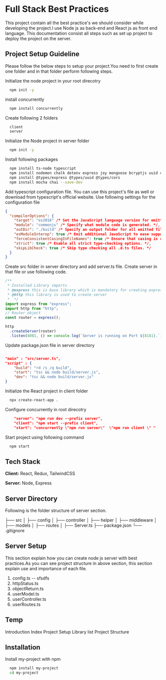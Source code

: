 # Full Stack Best Practices

This project contain all the best practice's we should consider while developing the project.I use Node js as back-end and React js as front end language. This documentation consist all steps such as set up project to deploy the project on the server.

## Project Setup Guideline

Please follow the below steps to setup your project.You need to first create one folder and in that folder perform following steps.

Initialize the node project in your root direcotry

```bash
  npm init -y
```

install concurrently

```bash
  npm install concurrently
```

Create following 2 folders

```bash
  client
  server
```

Initialize the Node project in server folder

```bash
  npm init -y
```

Install following packages

```bash
  npm install ts-node typescript
  npm install nodemon chalk dotenv express joy mongoose bcryptjs uuid cors express-validator jsonwebtoken
  npm install @types/express @types/uuid @types/cors
  npm install mocha chai --save-dev
```

Add typescript configuration file. You can use this project's file as well or download from typescript's official website. Use following settings for the configuration file

```json
{
  "compilerOptions": {
    "target": "es2016" /* Set the JavaScript language version for emitted JavaScript and include compatible library declarations. */,
    "module": "commonjs" /* Specify what module code is generated. */,
    "outDir": "./build" /* Specify an output folder for all emitted files. */,
    "esModuleInterop": true /* Emit additional JavaScript to ease support for importing CommonJS modules. This enables 'allowSyntheticDefaultImports' for type compatibility. */,
    "forceConsistentCasingInFileNames": true /* Ensure that casing is correct in imports. */,
    "strict": true /* Enable all strict type-checking options. */,
    "skipLibCheck": true /* Skip type checking all .d.ts files. */
  }
}
```

Create src folder in server directory and add server.ts file. Create server in that file or use following code.

```typescript
/**
 * Installed Library imports
 * @express this is base library which is mandatory for creating express js structure
 * @http this library is used to create server
 *  */
import express from "express";
import http from "http";
// Router object
const router = express();

http
  .createServer(router)
  .listen(8081, () => console.log(`Server is running on Port ${8181}.`));
```

Update package.json file in server directory

```json

"main" : "src/server.ts",
"script" : {
    "build": "rd /s /q build",
    "start": "tsc && node build/server.js",
    "dev": "tsc && node build/server.js"
}
```

Initialize the React project in client folder

```bash
  npx create-react-app .
```

Configure concurrently in root direcotry

```json
    "server": "npm run dev --prefix server",
    "client": "npm start --prefix client",
    "start": "concurrently \"npm run server\"  \"npm run client \" "
```

Start project using following command

```bash
  npm start
```

## Tech Stack

**Client:** React, Redux, TailwindCSS

**Server:** Node, Express

## Server Directory

Following is the folder structure of server section.

├── src
│   ├── config
│   ├── controller
│   ├── helper
│   ├── middleware
│   ├── models
│   ├── routes
│   ├── Server.ts
├── package.json 
└── .gitignore

## Server Setup
This section explain how you can create node js server with best practices.As you can see project structure in above section, this section explain use and importance of each file.

1. config.ts
    -- sfsdfs
2. httpStatus.ts
3. objectReturn.ts
4. userModel.ts
5. userController.ts
6. userRoutes.ts

## Temp

Introduction
Index
Project Setup
Library list
Project Structure

## Installation

Install my-project with npm

```bash
  npm install my-project
  cd my-project
```
